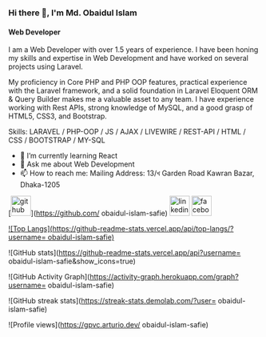 ### Hi there 👋, I'm Md. Obaidul Islam
#### Web Developer
I am a Web Developer with over 1.5 years of experience. I have been honing my skills and expertise in Web Development and have worked on several projects using Laravel.

My proficiency in Core PHP and PHP OOP features, practical experience with the Laravel framework, and a solid foundation in Laravel Eloquent ORM & Query Builder makes me a valuable asset to any team. I have experience working with Rest APIs, strong knowledge of MySQL, and a good grasp of HTML5, CSS3, and Bootstrap.

Skills: LARAVEL / PHP-OOP / JS / AJAX / LIVEWIRE / REST-API / HTML / CSS / BOOTSTRAP / MY-SQL

- 🌱 I’m currently learning  React 
- 💬 Ask me about Web Development 
- 📫 How to reach me: Mailing Address: 13/খ Garden Road Kawran Bazar, Dhaka-1205 


[<img src='https://cdn.jsdelivr.net/npm/simple-icons@3.0.1/icons/github.svg' alt='github' height='40'>](https://github.com/ obaidul-islam-safie)  [<img src='https://cdn.jsdelivr.net/npm/simple-icons@3.0.1/icons/linkedin.svg' alt='linkedin' height='40'>](https://www.linkedin.com/in/obaidul-islam-263619231/)  [<img src='https://cdn.jsdelivr.net/npm/simple-icons@3.0.1/icons/facebook.svg' alt='facebook' height='40'>](https://www.facebook.com/mdobaidul.islamsafie)  

[![Top Langs](https://github-readme-stats.vercel.app/api/top-langs/?username= obaidul-islam-safie)](https://github.com/anuraghazra/github-readme-stats)

![GitHub stats](https://github-readme-stats.vercel.app/api?username= obaidul-islam-safie&show_icons=true)  

![GitHub Activity Graph](https://activity-graph.herokuapp.com/graph?username= obaidul-islam-safie)  

![GitHub streak stats](https://streak-stats.demolab.com/?user= obaidul-islam-safie)  

![Profile views](https://gpvc.arturio.dev/ obaidul-islam-safie)  
